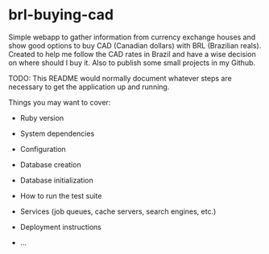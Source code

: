 # brl-buying-cad
Simple webapp to gather information from currency exchange houses and show good options to buy CAD (Canadian dollars) with BRL (Brazilian reals).
Created to help me follow the CAD rates in Brazil and have a wise decision on where should I buy it. Also to publish some small projects in my Github.

TODO:
This README would normally document whatever steps are necessary to get the
application up and running.

Things you may want to cover:

* Ruby version

* System dependencies

* Configuration

* Database creation

* Database initialization

* How to run the test suite

* Services (job queues, cache servers, search engines, etc.)

* Deployment instructions

* ...
